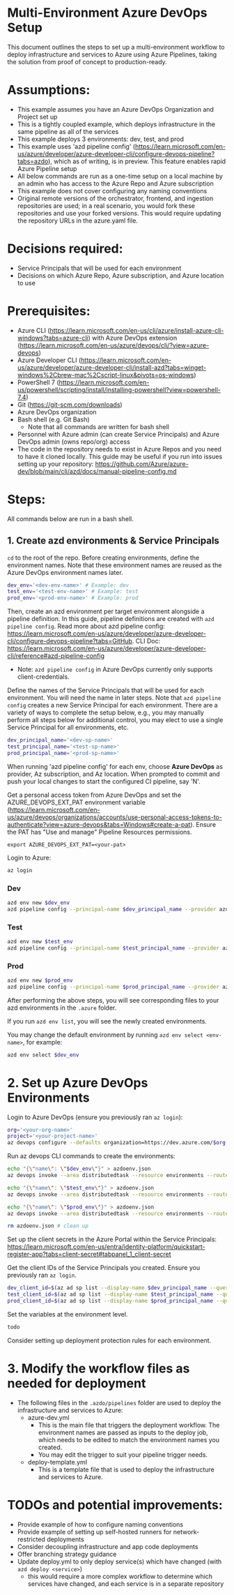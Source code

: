 # Multi-Environment Azure DevOps Setup

This document outlines the steps to set up a multi-environment workflow to deploy infrastructure and services to Azure using Azure Pipelines, taking the solution from proof of concept to production-ready.

# Assumptions:

- This example assumes you have an Azure DevOps Organization and Project set up
- This is a tightly coupled example, which deploys infrastructure in the same pipeline as all of the services
- This example deploys 3 environments: dev, test, and prod
- This example uses 'azd pipeline config' (https://learn.microsoft.com/en-us/azure/developer/azure-developer-cli/configure-devops-pipeline?tabs=azdo), which as of writing, is in preview. This feature enables rapid Azure Pipeline setup
- All below commands are run as a one-time setup on a local machine by an admin who has access to the Azure Repo and Azure subscription
- This example does not cover configuring any naming conventions
- Original remote versions of the orchestrator, frontend, and ingestion repositories are used; in a real scenario, you would fork these repositories and use your forked versions. This would require updating the repository URLs in the azure.yaml file.

# Decisions required:

- Service Principals that will be used for each environment
- Decisions on which Azure Repo, Azure subscription, and Azure location to use

# Prerequisites:

- Azure CLI (https://learn.microsoft.com/en-us/cli/azure/install-azure-cli-windows?tabs=azure-cli) with Azure DevOps extension (https://learn.microsoft.com/en-us/azure/devops/cli/?view=azure-devops)
- Azure Developer CLI (https://learn.microsoft.com/en-us/azure/developer/azure-developer-cli/install-azd?tabs=winget-windows%2Cbrew-mac%2Cscript-linux&pivots=os-windows)
- PowerShell 7 (https://learn.microsoft.com/en-us/powershell/scripting/install/installing-powershell?view=powershell-7.4)
- Git (https://git-scm.com/downloads)
- Azure DevOps organization
- Bash shell (e.g. Git Bash)
  - Note that all commands are written for bash shell
- Personnel with Azure admin (can create Service Principals) and Azure DevOps admin (owns repo/org) access
- The code in the repository needs to exist in Azure Repos and you need to have it cloned locally. This guide may be useful if you run into issues setting up your repository: https://github.com/Azure/azure-dev/blob/main/cli/azd/docs/manual-pipeline-config.md

# Steps:

<!-- ## 1. Create Service Principals for each env -->

<!-- CLI: https://learn.microsoft.com/en-us/cli/azure/azure-cli-sp-tutorial-1?tabs=bash#create-a-service-principal

Portal: https://learn.microsoft.com/en-us/entra/identity-platform/howto-create-service-principal-portal

Note: You will need the app name in later steps

```bash
dev_principal_name='<dev-sp-name>'
test_principal_name='<test-sp-name>'
prod_principal_name='<prod-sp-name>'
```

Given the name of the Service Principal, get the client ID. You will need the client ID for later steps.

Login and query for the DisplayName and AppId and place the value in a variable. In the event that there are multiple Service Principals containing the same name, so you need to pull the correct ID. These can also be retrieved from the Azure portal.

```bash
az login
# example: az ad sp list --display-name $dev_principal_name --query "[].{DisplayName:displayName, AppId:appId}" --output table
dev_client_id='<dev-sp-client-id>'
test_client_id='<test-sp-client-id>'
prod_client_id='<prod-sp-client-id>'
``` -->

All commands below are run in a bash shell.

## 1. Create azd environments & Service Principals

`cd` to the root of the repo. Before creating environments, define the environment names. Note that these environment names are reused as the Azure DevOps environment names later.

```bash
dev_env='<dev-env-name>' # Example: dev
test_env='<test-env-name>' # Example: test
prod_env='<prod-env-name>' # Example: prod
```

Then, create an azd environment per target environment alongside a pipeline definition. In this guide, pipeline definitions are created with `azd pipeline config`. Read more about azd pipeline config: https://learn.microsoft.com/en-us/azure/developer/azure-developer-cli/configure-devops-pipeline?tabs=GitHub. CLI Doc: https://learn.microsoft.com/en-us/azure/developer/azure-developer-cli/reference#azd-pipeline-config
- Note: `azd pipeline config` in Azure DevOps currently only supports client-credentials.

Define the names of the Service Principals that will be used for each environment. You will need the name in later steps.
Note that `azd pipeline config` creates a new Service Principal for each environment.
There are a variety of ways to complete the setup below, e.g., you may manually perform all steps below for additional control, you may elect to use a single Service Principal for all environments, etc.

```bash
dev_principal_name='<dev-sp-name>'
test_principal_name='<test-sp-name>'
prod_principal_name='<prod-sp-name>'
```

When running 'azd pipeline config' for each env, choose **Azure DevOps** as provider, Az subscription, and Az location. When prompted to commit and push your local changes to start the configured CI pipeline, say 'N'.

Get a personal access token from Azure DevOps and set the AZURE_DEVOPS_EXT_PAT environment variable (https://learn.microsoft.com/en-us/azure/devops/organizations/accounts/use-personal-access-tokens-to-authenticate?view=azure-devops&tabs=Windows#create-a-pat). Ensure the PAT has "Use and manage" Pipeline Resources permissions.

```
export AZURE_DEVOPS_EXT_PAT=<your-pat>
```

Login to Azure:

```bash
az login
```

### Dev

```bash
azd env new $dev_env
azd pipeline config --principal-name $dev_principal_name --provider azdo
```

### Test

```bash
azd env new $test_env
azd pipeline config --principal-name $test_principal_name --provider azdo
```

### Prod

```bash
azd env new $prod_env
azd pipeline config --principal-name $prod_principal_name --provider azdo
```

After performing the above steps, you will see corresponding files to your azd environments in the `.azure` folder.

If you run `azd env list`, you will see the newly created environments.

You may change the default environment by running `azd env select <env-name>`, for example:

```bash
azd env select $dev_env
```

# 2. Set up Azure DevOps Environments

Login to Azure DevOps (ensure you previously ran `az login`):

```bash
org='<your-org-name>'
project='<your-project-name>'
az devops configure --defaults organization=https://dev.azure.com/$org project=$project
```

Run az devops CLI commands to create the environments:

```bash
echo "{\"name\": \"$dev_env\"}" > azdoenv.json
az devops invoke --area distributedtask --resource environments --route-parameters project=$project --api-version 7.1 --http-method POST --in-file ./azdoenv.json

echo "{\"name\": \"$test_env\"}" > azdoenv.json
az devops invoke --area distributedtask --resource environments --route-parameters project=$project --api-version 7.1 --http-method POST --in-file ./azdoenv.json

echo "{\"name\": \"$prod_env\"}" > azdoenv.json
az devops invoke --area distributedtask --resource environments --route-parameters project=$project --api-version 7.1 --http-method POST --in-file ./azdoenv.json

rm azdoenv.json # clean up

```

Set up the client secrets in the Azure Portal within the Service Principals: https://learn.microsoft.com/en-us/entra/identity-platform/quickstart-register-app?tabs=client-secret#tabpanel_1_client-secret

Get the client IDs of the Service Principals you created. Ensure you previously ran `az login`. 

```bash
dev_client_id=$(az ad sp list --display-name $dev_principal_name --query "[].appId" --output tsv)
test_client_id=$(az ad sp list --display-name $test_principal_name --query "[].appId" --output tsv)
prod_client_id=$(az ad sp list --display-name $prod_principal_name --query "[].appId" --output tsv)
```


Set the variables at the environment level.

<!-- TODO set variables -->

```bash
todo
```



Consider setting up deployment protection rules for each environment.

# 3. Modify the workflow files as needed for deployment

- The following files in the `.azdo/pipelines` folder are used to deploy the infrastructure and services to Azure:
  - azure-dev.yml
    - This is the main file that triggers the deployment workflow. The environment names are passed as inputs to the deploy job, which needs to be edited to match the environment names you created.
    - You may edit the trigger to suit your pipeline trigger needs.
  - deploy-template.yml
    - This is a template file that is used to deploy the infrastructure and services to Azure.

# TODOs and potential improvements:

- Provide example of how to configure naming conventions
- Provide example of setting up self-hosted runners for network-restricted deployments
- Consider decoupling infrastructure and app code deployments
- Offer branching strategy guidance 
- Update deploy.yml to only deploy service(s) which have changed (with `azd deploy <service>`)
  - this would require a more complex workflow to determine which services have changed, and each service is in a separate repository
